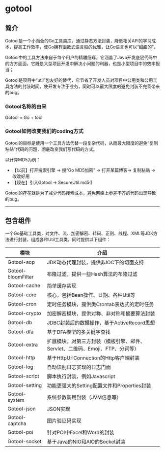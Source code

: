 # gotool

## 简介
Gotool是一个小而全的Go工具类库，通过静态方法封装，降低相关API的学习成本，提高工作效率，使Go拥有函数式语言般的优雅，让Go语言也可以“甜甜的”。

Gotool中的工具方法来自于每个用户的精雕细琢，它涵盖了Java开发底层代码中的方方面面，它既是大型项目开发中解决小问题的利器，也是小型项目中的效率担当；

Gotool是项目中“util”包友好的替代，它节省了开发人员对项目中公用类和公用工具方法的封装时间，使开发专注于业务，同时可以最大限度的避免封装不完善带来的bug。

### Gotool名称的由来

Gotool = Go + tool

### Gotool如何改变我们的coding方式

Gotool的目标是使用一个工具方法代替一段复杂代码，从而最大限度的避免“复制粘贴”代码的问题，彻底改变我们写代码的方式。

以计算MD5为例：

- 【以前】打开搜索引擎 -> 搜“Go MD5加密” -> 打开某篇博客-> 复制粘贴 -> 改改好用
- 【现在】引入Gotool -> SecureUtil.md5()

Gotool的存在就是为了减少代码搜索成本，避免网络上参差不齐的代码出现导致的bug。

-------------------------------------------------------------------------------

## 包含组件
一个Go基础工具类，对文件、流、加密解密、转码、正则、线程、XML等JDK方法进行封装，组成各种Util工具类，同时提供以下组件：

| 模块                |     介绍                                                                          |
| -------------------|---------------------------------------------------------------------------------- |
| Gotool-aop         |     JDK动态代理封装，提供非IOC下的切面支持                                              |
| Gotool-bloomFilter |     布隆过滤，提供一些Hash算法的布隆过滤                                                |
| Gotool-cache       |     简单缓存实现                                                                     |
| Gotool-core        |     核心，包括Bean操作、日期、各种Util等                                               |
| Gotool-cron        |     定时任务模块，提供类Crontab表达式的定时任务                                          |
| Gotool-crypto      |     加密解密模块，提供对称、非对称和摘要算法封装                                          |
| Gotool-db          |     JDBC封装后的数据操作，基于ActiveRecord思想                                         |
| Gotool-dfa         |     基于DFA模型的多关键字查找                                                         |
| Gotool-extra       |     扩展模块，对第三方封装（模板引擎、邮件、Servlet、二维码、Emoji、FTP、分词等）            |
| Gotool-http        |     基于HttpUrlConnection的Http客户端封装                                            |
| Gotool-log         |     自动识别日志实现的日志门面                                                         |
| Gotool-script      |     脚本执行封装，例如Javascript                                                     |
| Gotool-setting     |     功能更强大的Setting配置文件和Properties封装                                        |
| Gotool-system      |     系统参数调用封装（JVM信息等）                                                      |
| Gotool-json        |     JSON实现                                                                       |
| Gotool-captcha     |     图片验证码实现                                                                   |
| Gotool-poi         |     针对POI中Excel和Word的封装                                                       |
| Gotool-socket      |     基于Java的NIO和AIO的Socket封装          